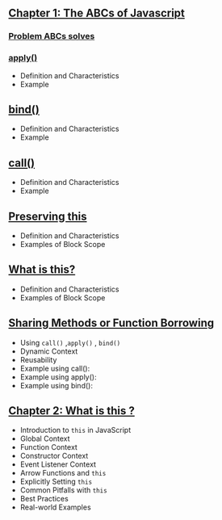## [Chapter 1: The ABCs of Javascript](./c1.md)

### [Problem ABCs solves]()
### [apply()]()
  - Definition and Characteristics
  - Example
## [bind()]()
  - Definition and Characteristics
  - Example
## [call()]()
  - Definition and Characteristics
  - Example
## [Preserving this]()
  - Definition and Characteristics
  - Examples of Block Scope
## [What is this?](./c1.md#what-is-this)
  - Definition and Characteristics
  - Examples of Block Scope
## [Sharing Methods or Function Borrowing]()
  - Using `call()` ,`apply()` , `bind()`
  - Dynamic Context
  - Reusability
  - Example using call():
  - Example using apply():
  - Example using bind():




## [Chapter 2: What is this ?](./c2.md)
- Introduction to `this` in JavaScript
- Global Context
- Function Context
- Constructor Context
- Event Listener Context
- Arrow Functions and `this`
- Explicitly Setting `this`
- Common Pitfalls with `this`
- Best Practices
- Real-world Examples
  